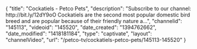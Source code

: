 {
    "title": "Cockatiels - Petco Pets",
    "description": "Subscribe to our channel: http:\/\/bit.ly\/12dY9oO Cockatiels are the second most popular domestic bird breed and are popular because of their friendly nature a...",
    "channelid": "145113",
    "videoid": "145520",
    "date_created": "1394762662",
    "date_modified": "1418181184",
    "type": "captivate",
    "layout": "channelVideo",
    "url": "\/petco-tv\/cockatiels-petco-pets\/145113-145520"
}